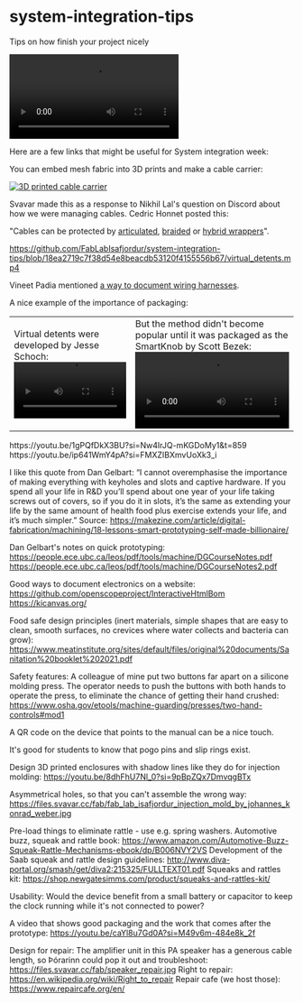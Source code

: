 # system-integration-tips
Tips on how finish your project nicely 

<video controls src="smartknob_detents.mp4" title=""></video>

Here are a few links that might be useful for System integration week:

You can embed mesh fabric into 3D prints and make a cable carrier:

[![3D printed cable carrier](https://fab.cba.mit.edu/classes/865.24/people/svavar/components/images/cable_carrier/cable_carrier.jpg)](https://fab.cba.mit.edu/classes/865.24/people/svavar/components/cable_carrier/)

Svavar made this as a response to Nikhil Lal's question on Discord about how we were managing cables. Cedric Honnet posted this:

"Cables can be protected by [articulated](https://www.amazon.com/Plastic-Machine-Carrier-Ted-Lele/dp/B074S2GQ56/?th=1), [braided](https://www.amazon.com/Keco-100ft-Expandable-Braided-Sleeving/dp/B07K1WP871?th=1) or [hybrid wrappers](https://www.amazon.com/Management-Diameter-Organizer-Expandable-Concealer/dp/B07PPR47ZV/?th=1)".


https://github.com/FabLabIsafjordur/system-integration-tips/blob/18ea2719c7f38d54e8beacdb53120f4155556b67/virtual_detents.mp4

Vineet Padia mentioned [a way to document wiring harnesses](https://github.com/wireviz/WireViz).

A nice example of the importance of packaging:
<table style="width:100%">
  <tr>
    <td>Virtual detents were developed by Jesse Schoch:<video autoplay="true" loop="true" width=100%>
        <source src="https://github.com/FabLabIsafjordur/system-integration-tips/blob/18ea2719c7f38d54e8beacdb53120f4155556b67/virtual_detents.mp4" type="video/mp4">
    </video></td>
    <td>But the method didn't become popular until it was packaged as the SmartKnob by Scott Bezek:<video autoplay="true" loop="true" width=100%>
        <source src="smartknob_detents.mp4" type="video/mp4">
    </video></td>
  </tr>
</table>
 https://youtu.be/1gPQfDkX3BU?si=Nw4lrJQ-mKGDoMy1&t=859
 https://youtu.be/ip641WmY4pA?si=FMXZIBXmvUoXk3_i

I like this quote from Dan Gelbart:
“I cannot overemphasise the importance of making everything with keyholes and slots and captive hardware. If you spend all your life in R&D you’ll spend about one year of your life taking screws out of covers, so if you do it in slots, it’s the same as extending your life by the same amount of health food plus exercise extends your life, and it’s much simpler.”
Source: https://makezine.com/article/digital-fabrication/machining/18-lessons-smart-prototyping-self-made-billionaire/

Dan Gelbart's notes on quick prototyping:
https://people.ece.ubc.ca/leos/pdf/tools/machine/DGCourseNotes.pdf
https://people.ece.ubc.ca/leos/pdf/tools/machine/DGCourseNotes2.pdf

Good ways to document electronics on a website:
https://github.com/openscopeproject/InteractiveHtmlBom
https://kicanvas.org/

Food safe design principles (inert materials, simple shapes that are easy to clean, smooth surfaces, no crevices where water collects and bacteria can grow): https://www.meatinstitute.org/sites/default/files/original%20documents/Sanitation%20booklet%202021.pdf

Safety features: A colleague of mine put two buttons far apart on a silicone molding press. The operator needs to push the buttons with both hands to operate the press, to eliminate the chance of getting their hand crushed: https://www.osha.gov/etools/machine-guarding/presses/two-hand-controls#mod1

A QR code on the device that points to the manual can be a nice touch.

It's good for students to know that pogo pins and slip rings exist.

Design 3D printed enclosures with shadow lines like they do for injection molding: https://youtu.be/8dhFhU7Nl_0?si=9pBpZQx7DmvqgBTx

Asymmetrical holes, so that you can't assemble the wrong way:
https://files.svavar.cc/fab/fab_lab_isafjordur_injection_mold_by_johannes_konrad_weber.jpg

Pre-load things to eliminate rattle - use e.g. spring washers. 
Automotive buzz, squeak and rattle book: https://www.amazon.com/Automotive-Buzz-Squeak-Rattle-Mechanisms-ebook/dp/B006NVY2VS
Development of the Saab squeak and rattle design guidelines: http://www.diva-portal.org/smash/get/diva2:215325/FULLTEXT01.pdf
Squeaks and rattles kit: https://shop.newgatesimms.com/product/squeaks-and-rattles-kit/

Usability: Would the device benefit from a small battery or capacitor to keep the clock running while it's not connected to power?

A video that shows good packaging and the work that comes after the prototype: https://youtu.be/caYl8u7Gd0A?si=M49v6m-484e8k_2f

Design for repair: The amplifier unit in this PA speaker has a generous cable length, so Þórarinn could pop it out and troubleshoot: https://files.svavar.cc/fab/speaker_repair.jpg
Right to repair: https://en.wikipedia.org/wiki/Right_to_repair
Repair cafe (we host those): https://www.repaircafe.org/en/

